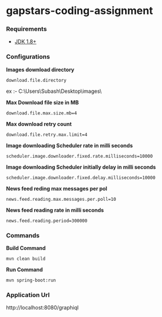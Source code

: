 # gapstars-coding-assignment



### Requirements

- [JDK 1.8+](http://www.oracle.com/technetwork/java/javase/downloads/jdk8-downloads-2133151.html)


### Configurations

**Images download directory**

`download.file.directory   `

ex :- C:\Users\Subash\Desktop\images\

**Max Download file size in MB**

`download.file.max.size.mb=4`

**Max download retry count**

`download.file.retry.max.limit=4`

**Image downloading Scheduler rate in milli seconds**

`scheduler.image.downloader.fixed.rate.milliseconds=10000`

**Image downloading Scheduler initially delay in milli seconds**

`scheduler.image.downloader.fixed.delay.milliseconds=10000`

**News feed reding max messages per pol**

`news.feed.reading.max.messages.per.poll=10`

**News feed reading rate in milli seconds**

`news.feed.reading.period=300000`


### Commands

**Build Command**

`mvn clean build`


**Run Command**

`mvn spring-boot:run`

### Application Url

http://localhost:8080/graphiql

